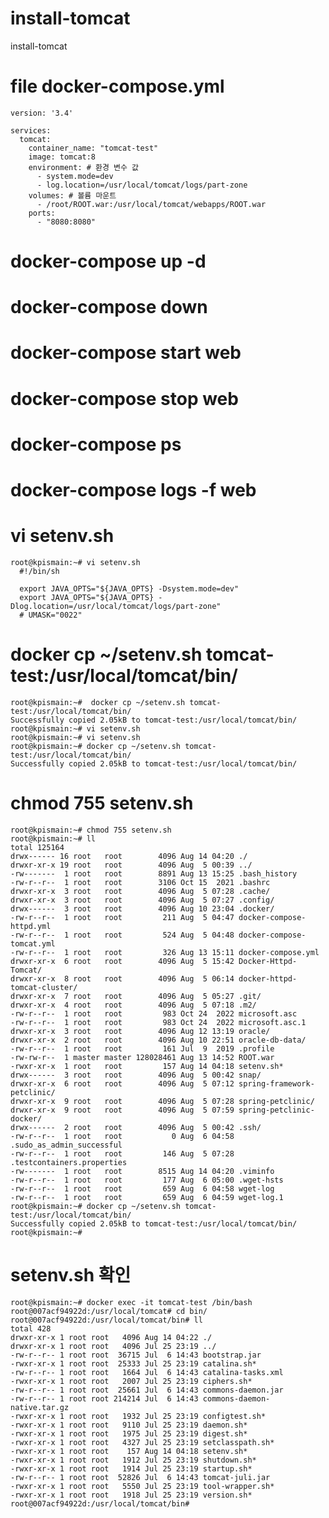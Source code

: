 # install-tomcat
install-tomcat



# file docker-compose.yml

    
    
    version: '3.4'
    
    services:
      tomcat:
        container_name: "tomcat-test"
        image: tomcat:8
        environment: # 환경 변수 값
          - system.mode=dev
          - log.location=/usr/local/tomcat/logs/part-zone
        volumes: # 볼륨 마운트
          - /root/ROOT.war:/usr/local/tomcat/webapps/ROOT.war
        ports:
          - "8080:8080"
    
    






# docker-compose up -d
# docker-compose down



# docker-compose start web

# docker-compose stop web



# docker-compose ps
# docker-compose logs -f web

# vi setenv.sh
    root@kpismain:~# vi setenv.sh
      #!/bin/sh
      
      export JAVA_OPTS="${JAVA_OPTS} -Dsystem.mode=dev"
      export JAVA_OPTS="${JAVA_OPTS} -Dlog.location=/usr/local/tomcat/logs/part-zone"
      # UMASK="0022"





# docker cp ~/setenv.sh tomcat-test:/usr/local/tomcat/bin/
    
    
    root@kpismain:~#  docker cp ~/setenv.sh tomcat-test:/usr/local/tomcat/bin/
    Successfully copied 2.05kB to tomcat-test:/usr/local/tomcat/bin/
    root@kpismain:~# vi setenv.sh
    root@kpismain:~# vi setenv.sh
    root@kpismain:~# docker cp ~/setenv.sh tomcat-test:/usr/local/tomcat/bin/
    Successfully copied 2.05kB to tomcat-test:/usr/local/tomcat/bin/

# chmod 755 setenv.sh
    
    root@kpismain:~# chmod 755 setenv.sh
    root@kpismain:~# ll
    total 125164
    drwx------ 16 root   root        4096 Aug 14 04:20 ./
    drwxr-xr-x 19 root   root        4096 Aug  5 00:39 ../
    -rw-------  1 root   root        8891 Aug 13 15:25 .bash_history
    -rw-r--r--  1 root   root        3106 Oct 15  2021 .bashrc
    drwxr-xr-x  3 root   root        4096 Aug  5 07:28 .cache/
    drwxr-xr-x  3 root   root        4096 Aug  5 07:27 .config/
    drwx------  3 root   root        4096 Aug 10 23:04 .docker/
    -rw-r--r--  1 root   root         211 Aug  5 04:47 docker-compose-httpd.yml
    -rw-r--r--  1 root   root         524 Aug  5 04:48 docker-compose-tomcat.yml
    -rw-r--r--  1 root   root         326 Aug 13 15:11 docker-compose.yml
    drwxr-xr-x  6 root   root        4096 Aug  5 15:42 Docker-Httpd-Tomcat/
    drwxr-xr-x  8 root   root        4096 Aug  5 06:14 docker-httpd-tomcat-cluster/
    drwxr-xr-x  7 root   root        4096 Aug  5 05:27 .git/
    drwxr-xr-x  4 root   root        4096 Aug  5 07:18 .m2/
    -rw-r--r--  1 root   root         983 Oct 24  2022 microsoft.asc
    -rw-r--r--  1 root   root         983 Oct 24  2022 microsoft.asc.1
    drwxr-xr-x  3 root   root        4096 Aug 12 13:19 oracle/
    drwxr-xr-x  2 root   root        4096 Aug 10 22:51 oracle-db-data/
    -rw-r--r--  1 root   root         161 Jul  9  2019 .profile
    -rw-rw-r--  1 master master 128028461 Aug 13 14:52 ROOT.war
    -rwxr-xr-x  1 root   root         157 Aug 14 04:18 setenv.sh*
    drwx------  3 root   root        4096 Aug  5 00:42 snap/
    drwxr-xr-x  6 root   root        4096 Aug  5 07:12 spring-framework-petclinic/
    drwxr-xr-x  9 root   root        4096 Aug  5 07:28 spring-petclinic/
    drwxr-xr-x  9 root   root        4096 Aug  5 07:59 spring-petclinic-docker/
    drwx------  2 root   root        4096 Aug  5 00:42 .ssh/
    -rw-r--r--  1 root   root           0 Aug  6 04:58 .sudo_as_admin_successful
    -rw-r--r--  1 root   root         146 Aug  5 07:28 .testcontainers.properties
    -rw-------  1 root   root        8515 Aug 14 04:20 .viminfo
    -rw-r--r--  1 root   root         177 Aug  6 05:00 .wget-hsts
    -rw-r--r--  1 root   root         659 Aug  6 04:58 wget-log
    -rw-r--r--  1 root   root         659 Aug  6 04:59 wget-log.1
    root@kpismain:~# docker cp ~/setenv.sh tomcat-test:/usr/local/tomcat/bin/
    Successfully copied 2.05kB to tomcat-test:/usr/local/tomcat/bin/
    root@kpismain:~#



# setenv.sh 확인
    
    root@kpismain:~# docker exec -it tomcat-test /bin/bash
    root@007acf94922d:/usr/local/tomcat# cd bin/
    root@007acf94922d:/usr/local/tomcat/bin# ll
    total 428
    drwxr-xr-x 1 root root   4096 Aug 14 04:22 ./
    drwxr-xr-x 1 root root   4096 Jul 25 23:19 ../
    -rw-r--r-- 1 root root  36715 Jul  6 14:43 bootstrap.jar
    -rwxr-xr-x 1 root root  25333 Jul 25 23:19 catalina.sh*
    -rw-r--r-- 1 root root   1664 Jul  6 14:43 catalina-tasks.xml
    -rwxr-xr-x 1 root root   2007 Jul 25 23:19 ciphers.sh*
    -rw-r--r-- 1 root root  25661 Jul  6 14:43 commons-daemon.jar
    -rw-r--r-- 1 root root 214214 Jul  6 14:43 commons-daemon-native.tar.gz
    -rwxr-xr-x 1 root root   1932 Jul 25 23:19 configtest.sh*
    -rwxr-xr-x 1 root root   9110 Jul 25 23:19 daemon.sh*
    -rwxr-xr-x 1 root root   1975 Jul 25 23:19 digest.sh*
    -rwxr-xr-x 1 root root   4327 Jul 25 23:19 setclasspath.sh*
    -rwxr-xr-x 1 root root    157 Aug 14 04:18 setenv.sh*
    -rwxr-xr-x 1 root root   1912 Jul 25 23:19 shutdown.sh*
    -rwxr-xr-x 1 root root   1914 Jul 25 23:19 startup.sh*
    -rw-r--r-- 1 root root  52826 Jul  6 14:43 tomcat-juli.jar
    -rwxr-xr-x 1 root root   5550 Jul 25 23:19 tool-wrapper.sh*
    -rwxr-xr-x 1 root root   1918 Jul 25 23:19 version.sh*
    root@007acf94922d:/usr/local/tomcat/bin#


